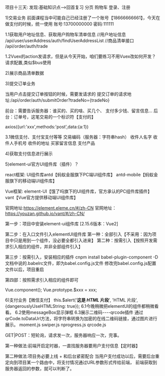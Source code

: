 项目十三天:
发现:基础知识点-->回首复习
分页
购物车
登录、注册




1)交易业务
前面课程当中可能自己已经注册了一个账号【18666666661】，今天在做支付的时候，统一使用
账号:13700000000
密码:111111

1.1获取用户地址信息、获取用户购物车清单信息
//用户地址信息
/api/user/userAddress/auth/findUserAddressList
//商品清单接口
/api/order/auth/trade


1.2Vuex的action发请求，但是从今天开始，咱们要练习不用Vuex改如何开发？
请求配置,类似$bus使用





2)展示商品清单数据






3)提交订单业务

当用户点击提交订单按钮的时候，需要发请求的
提交订单的请求地址:/api/order/auth/submitOrder?tradeNo={tradeNo}

前台：需要告诉服务器：谁买的、买的啥、买几个、 支付多少钱、留言信息...
后台：订单号，这笔交易的一个标识符【支付的】

axios({url:'xxx',methods:'post',data:{a:1})


3.1微信支付、支付宝支付等等
交易编码（服务器：字符串hash）
收件人名字
收件人手机号
收件的地址
买家留言信息
支付产品






4)获取支付信息进行展示







5)element-ui官方UI组件库（插件）？

react框架:
UI组件库antd【蚂蚁金服旗下PC端UI组件库】
antd-mobile【蚂蚁金服旗下的移动端UI组件库】

Vue框架:
element-UI【饿了吗旗下的UI组件库，官方承认的PC组件库插件】
vant【Vue官方提供移动端UI组件库】

官网地址:https://element.eleme.cn/#/zh-CN
官网地址：https://youzan.github.io/vant/#/zh-CN/

第一步：项目中安装element-ui组件库 [2.15.6版本：Vue2]


第二步：在入口文件引入elementUI组件库
第一种：全部引入【不采用：因为项目中只是用到一个组件，没必要全都引入进来】
第二种：按需引入【按照开发需求引入相应的组件，并非全部组件引入】


第三步：按需引入，安装相应的插件
cnpm install babel-plugin-component -D
文档中说的.babelrc文件，即为babel.config.js文件
修改完babel.config.js配置文件以后，项目重启


第四部：按照需求引入相应的组件即可

Vue.component();
Vue.prototype.$xxx = xxx;




6)支付业务【微信支付】
 this.$alert('<strong>这是 <i>HTML</i> 片段</strong>', 'HTML 片段', {dangerouslyUseHTMLString: true});
6.1今晚稍微把elementUI的组件都稍微看看。
6.2使用messageBox显示弹框
6.3展示二维码----qrcode插件
通过qrCode.toDataUrl方法，将字符串转换为加密的在线二维码链接，通过图片进行展示。
moment.js
swiper.js
nprogress.js
qrcode.js

GET|POST：短轮询，请求发一次，服务器响应一次，完事。

第一种做法:前端开启定时器，一直找服务器要用户支付信息【定时器】

第二种做法:项目务必要上线 + 和后台紧密配合
当用户支付成功以后，需要后台重定向到项目某一个路由中，将支付情况通过URL参数形式传给前端，
前端获取到服务器返回的参数，就可以判断了。




